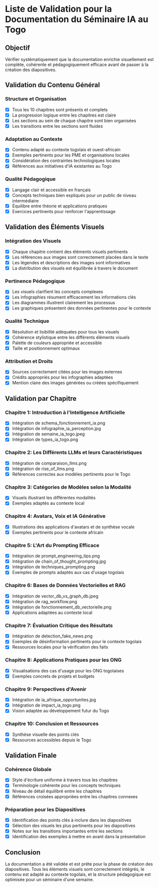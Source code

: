 # Liste de Validation pour la Documentation du Séminaire IA au Togo

## Objectif
Vérifier systématiquement que la documentation enrichie visuellement est complète, cohérente et pédagogiquement efficace avant de passer à la création des diapositives.

## Validation du Contenu Général

### Structure et Organisation
- [x] Tous les 10 chapitres sont présents et complets
- [x] La progression logique entre les chapitres est claire
- [x] Les sections au sein de chaque chapitre sont bien organisées
- [x] Les transitions entre les sections sont fluides

### Adaptation au Contexte
- [x] Contenu adapté au contexte togolais et ouest-africain
- [x] Exemples pertinents pour les PME et organisations locales
- [x] Considération des contraintes technologiques locales
- [x] Références aux initiatives d'IA existantes au Togo

### Qualité Pédagogique
- [x] Langage clair et accessible en français
- [x] Concepts techniques bien expliqués pour un public de niveau intermédiaire
- [x] Équilibre entre théorie et applications pratiques
- [x] Exercices pertinents pour renforcer l'apprentissage

## Validation des Éléments Visuels

### Intégration des Visuels
- [x] Chaque chapitre contient des éléments visuels pertinents
- [x] Les références aux images sont correctement placées dans le texte
- [x] Les légendes et descriptions des images sont informatives
- [x] La distribution des visuels est équilibrée à travers le document

### Pertinence Pédagogique
- [x] Les visuels clarifient les concepts complexes
- [x] Les infographies résument efficacement les informations clés
- [x] Les diagrammes illustrent clairement les processus
- [x] Les graphiques présentent des données pertinentes pour le contexte

### Qualité Technique
- [x] Résolution et lisibilité adéquates pour tous les visuels
- [x] Cohérence stylistique entre les différents éléments visuels
- [x] Palette de couleurs appropriée et accessible
- [x] Taille et positionnement optimaux

### Attribution et Droits
- [x] Sources correctement citées pour les images externes
- [x] Crédits appropriés pour les infographies adaptées
- [x] Mention claire des images générées ou créées spécifiquement

## Validation par Chapitre

### Chapitre 1: Introduction à l'Intelligence Artificielle
- [x] Intégration de schema_fonctionnement_ia.png
- [x] Intégration de infographie_ia_perception.jpg
- [x] Intégration de semaine_ia_togo.jpeg
- [x] Intégration de types_ia_togo.png

### Chapitre 2: Les Différents LLMs et leurs Caractéristiques
- [x] Intégration de comparaison_llms.png
- [x] Intégration de rise_of_llms.png
- [x] Références correctes aux modèles pertinents pour le Togo

### Chapitre 3: Catégories de Modèles selon la Modalité
- [x] Visuels illustrant les différentes modalités
- [x] Exemples adaptés au contexte local

### Chapitre 4: Avatars, Voix et IA Générative
- [x] Illustrations des applications d'avatars et de synthèse vocale
- [x] Exemples pertinents pour le contexte africain

### Chapitre 5: L'Art du Prompting Efficace
- [x] Intégration de prompt_engineering_tips.png
- [x] Intégration de chain_of_thought_prompting.jpg
- [x] Intégration de techniques_prompting.png
- [x] Exemples de prompts adaptés aux cas d'usage togolais

### Chapitre 6: Bases de Données Vectorielles et RAG
- [x] Intégration de vector_db_vs_graph_db.jpeg
- [x] Intégration de rag_workflow.png
- [x] Intégration de fonctionnement_db_vectorielle.png
- [x] Applications adaptées au contexte local

### Chapitre 7: Évaluation Critique des Résultats
- [x] Intégration de detection_fake_news.png
- [x] Exemples de désinformation pertinents pour le contexte togolais
- [x] Ressources locales pour la vérification des faits

### Chapitre 8: Applications Pratiques pour les ONG
- [x] Visualisations des cas d'usage pour les ONG togolaises
- [x] Exemples concrets de projets et budgets

### Chapitre 9: Perspectives d'Avenir
- [x] Intégration de ia_afrique_opportunites.jpg
- [x] Intégration de impact_ia_togo.png
- [x] Vision adaptée au développement futur du Togo

### Chapitre 10: Conclusion et Ressources
- [x] Synthèse visuelle des points clés
- [x] Ressources accessibles depuis le Togo

## Validation Finale

### Cohérence Globale
- [x] Style d'écriture uniforme à travers tous les chapitres
- [x] Terminologie cohérente pour les concepts techniques
- [x] Niveau de détail équilibré entre les chapitres
- [x] Références croisées appropriées entre les chapitres connexes

### Préparation pour les Diapositives
- [x] Identification des points clés à inclure dans les diapositives
- [x] Sélection des visuels les plus pertinents pour les diapositives
- [x] Notes sur les transitions importantes entre les sections
- [x] Identification des exemples à mettre en avant dans la présentation

## Conclusion
La documentation a été validée et est prête pour la phase de création des diapositives. Tous les éléments visuels sont correctement intégrés, le contenu est adapté au contexte togolais, et la structure pédagogique est optimisée pour un séminaire d'une semaine.
